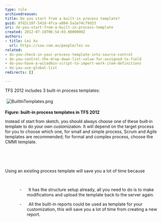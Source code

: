 ```yaml
---
type: rule
archivedreason: 
title: Do you start from a built-in process template?
guid: 8fd2c107-541d-4fca-a804-5a1e74c79d33
uri: do-you-start-from-a-built-in-process-template
created: 2012-07-18T06:54:03.0000000Z
authors:
- title: Lei Xu
  url: https://ssw.com.au/people/lei-xu
related:
- do-you-check-in-your-process-template-into-source-control
- do-you-control-the-drop-down-list-value-for-assigned-to-field
- do-you-have-a-witadmin-script-to-import-work-item-definitions
- do-you-use-global-list
redirects: []

---
```



<p class="MsoListParagraph"><a name="_GoBack"></a>TFS 2012 includes 3 built-in
process templates&#58;</p>
<p class="MsoListParagraph"><img src="/TFS/RulesToBetterTFSCustomization/PublishingImages/BuiltInTemplates.png" alt="BuiltInTemplates.png" style="margin&#58;5px;" /><br></p>
<p class="MsoListParagraph"><b>Figure&#58; built-in process templates in TFS 2012 </b></p>

<span style="font-size&#58;11pt;font-family&#58;tahoma, sans-serif;">Instead of start from sketch, you should always choose
one of these built-in template to do your own c</span><span style="font-size&#58;11pt;font-family&#58;tahoma, sans-serif;">ustomization.&#160;</span>It will depend on the target process for you to
choose which one, for small and simple process, Scrum and Agile templates are
recommended; for formal and complex process, choose the CMMI template.<p>&#160;</p>
<br><excerpt class='endintro'></excerpt><br>
​Using an existing process template will save you a
lot of time because<p class="MsoListParagraph">&#160;</p>

<p class="MsoListParagraph" style="margin-left&#58;54pt;text-indent&#58;-18pt;">-<span style="font-size&#58;7pt;line-height&#58;normal;font-family&#58;'times new roman';">&#160;&#160;&#160;&#160;&#160;&#160;&#160;&#160;&#160;
</span>It has the structure setup already, all you need
to do is to make modifications and upload the template back to the server
again. &#160;</p>

<p class="MsoListParagraph" style="margin-left&#58;54pt;text-indent&#58;-18pt;">-<span style="font-size&#58;7pt;line-height&#58;normal;font-family&#58;'times new roman';">&#160;&#160;&#160;&#160;&#160;&#160;&#160;&#160;&#160;
</span>All the built-in reports could be used as
template for your customization, this will save you a lot of time from creating
a new report​.&#160;</p>


